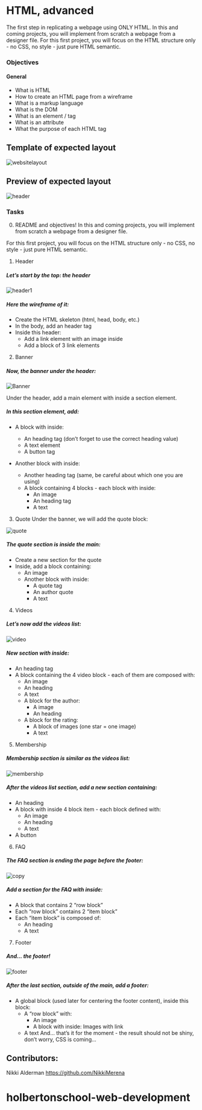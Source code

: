 # HTML, advanced
The first step in replicating a webpage using ONLY HTML. In this and coming projects, you will implement from scratch a webpage from a designer file. For this first project, you will focus on the HTML structure only - no CSS, no style - just pure HTML semantic.
### Objectives
#### General
  + What is HTML
  + How to create an HTML page from a wireframe
  + What is a markup language
  + What is the DOM
  + What is an element / tag
  + What is an attribute
  + What the purpose of each HTML tag

## Template of expected layout
![websitelayout](https://github.com/hayes28/holbertonschool-web-development/assets/107968573/c9a11723-e2c0-49c7-ba28-8c985cd87eaf)

## Preview of expected layout
![header](https://github.com/hayes28/holbertonschool-web-development/assets/107968573/095656c4-b113-44dd-a0c7-a878d67d160b)

### Tasks
0. README and objectives!
  In this and coming projects, you will implement from scratch a webpage from a designer file.

For this first project, you will focus on the HTML structure only - no CSS, no style - just pure HTML semantic.

1. Header
  ##### Let’s start by the top: the header
![header1](https://github.com/hayes28/holbertonschool-web-development/assets/107968573/d73c73ae-8e5a-4014-a86d-f61dc754ce96)

##### Here the wireframe of it:

  + Create the HTML skeleton (html, head, body, etc.)
  + In the body, add an header tag
  + Inside this header:
    - Add a link element with an image inside
    - Add a block of 3 link elements

2. Banner
##### Now, the banner under the header:
![Banner](https://github.com/hayes28/holbertonschool-web-development/assets/107968573/b0236d27-16e8-4e7e-8dbe-a39d27e158c7)

Under the header, add a main element with inside a section element.

##### In this section element, add:
  + A block with inside:
    - An heading tag (don’t forget to use the correct heading value)
    - A text element
    - A button tag

  + Another block with inside:
    - Another heading tag (same, be careful about which one you are using)
    - A block containing 4 blocks - each block with inside:
        - An image
        - An heading tag
        - A text

3. Quote
Under the banner, we will add the quote block:

![quote](https://github.com/hayes28/holbertonschool-web-development/assets/107968573/e0adde05-444e-449b-a58d-29b720444430)

##### The quote section is inside the main:

  + Create a new section for the quote
  + Inside, add a block containing:
    - An image
    - Another block with inside:
        - A quote tag
        - An author quote
        - A text

4. Videos
##### Let’s now add the videos list:
![video](https://github.com/hayes28/holbertonschool-web-development/assets/107968573/0f5bc979-7e69-4a0d-ba42-9d34467fd432)
##### New section with inside:

  + An heading tag
  + A block containing the 4 video block - each of them are composed with:
      - An image
      - An heading
      - A text
      - A block for the author:
          - A image
          - An heading
      - A block for the rating:
          - A block of images (one star = one image)
          - A text

5. Membership
##### Membership section is similar as the videos list:

![membership](https://github.com/hayes28/holbertonschool-web-development/assets/107968573/a5862be7-d24f-4153-ac87-4578934f7475)

##### After the videos list section, add a new section containing:

  + An heading
  + A block with inside 4 block item - each block defined with:
    - An image
    - An heading
    - A text
  + A button

6. FAQ
##### The FAQ section is ending the page before the footer:

![copy](https://github.com/hayes28/holbertonschool-web-development/assets/107968573/1b64c109-4324-468c-a4cd-203a58dc4fcd)

##### Add a section for the FAQ with inside:

  + A block that contains 2 “row block”
  + Each “row block” contains 2 “item block”
  + Each “item block” is composed of:
    - An heading
    - A text

7. Footer
##### And… the footer!

![footer](https://github.com/hayes28/holbertonschool-web-development/assets/107968573/4e82eee9-5fdf-47d0-953a-6dc04b9e52e8)

##### After the last section, outside of the main, add a footer:

  + A global block (used later for centering the footer content), inside this block:
    - A “row block” with:
      - An image
      - A block with inside:
          Images with link
    - A text
And… that’s it for the moment - the result should not be shiny, don’t worry, CSS is coming…

## Contributors:
Nikki Alderman https://github.com/NikkiMerena
# holbertonschool-web-development
